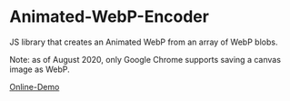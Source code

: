 # Animated-WebP-Encoder
JS library that creates an Animated WebP from an array of WebP blobs.

Note: as of August 2020, only Google Chrome supports saving a canvas image as WebP.

[Online-Demo](https://jsfiddle.net/59de44955ebd/7ezq3w9h/)
